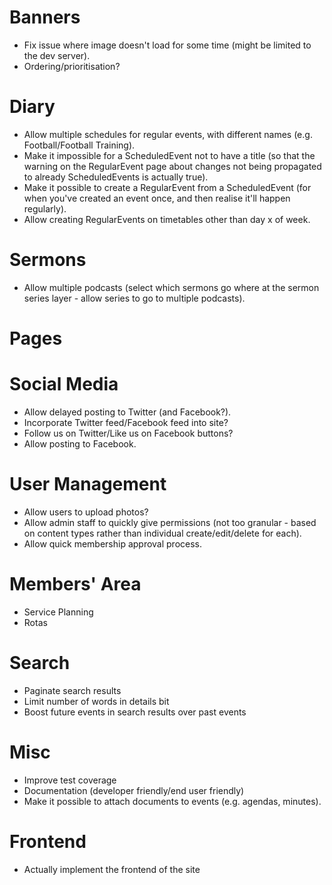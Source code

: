 # Banners

* Fix issue where image doesn't load for some time (might be limited
  to the dev server).
* Ordering/prioritisation?

# Diary

* Allow multiple schedules for regular events, with different names
  (e.g.  Football/Football Training).
* Make it impossible for a ScheduledEvent not to have a title (so that
  the warning on the RegularEvent page about changes not being
  propagated to already ScheduledEvents is actually true).
* Make it possible to create a RegularEvent from a ScheduledEvent (for
  when you've created an event once, and then realise it'll happen
  regularly).
* Allow creating RegularEvents on timetables other than day x of week.

# Sermons

* Allow multiple podcasts (select which sermons go where at the sermon
  series layer - allow series to go to multiple podcasts).

# Pages

# Social Media

* Allow delayed posting to Twitter (and Facebook?).
* Incorporate Twitter feed/Facebook feed into site?
* Follow us on Twitter/Like us on Facebook buttons?
* Allow posting to Facebook.

# User Management

* Allow users to upload photos?
* Allow admin staff to quickly give permissions (not too granular -
  based on content types rather than individual create/edit/delete for
  each).
* Allow quick membership approval process.

# Members' Area

* Service Planning
* Rotas

# Search

* Paginate search results
* Limit number of words in details bit
* Boost future events in search results over past events

# Misc

* Improve test coverage
* Documentation (developer friendly/end user friendly)
* Make it possible to attach documents to events (e.g. agendas,
  minutes).

# Frontend

* Actually implement the frontend of the site
